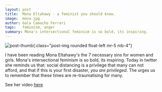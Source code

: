 ```yaml
---
layout: post
title:  Mona Eltahawy - a feminist you should know. 
image:  mona.jpg
author: Gala Camacho Ferrari
tags:   feminism, anger
summary: Mona's intersectional feminism is so bold, its inspiring.
---
```


![post-thumb]({{site.baseurl}}/assets/images/thoughts/mona.jpg){:class="post-img rounded float-left mr-5 mb-4"}

I have been reading Mona Eltahawy's the 7 necessary sins for women and girls. Mona's intersectional feminism is so bold, its inspiring. Today in twitter she reminds us that: social distancing is a privilege that many can not afford, and that if this is your first disaster, _you are privileged_. The urges us to remember that these times are re-traumatising for many.

See her video [here](https://twitter.com/monaeltahawy/status/1242238307259555840?s=20)